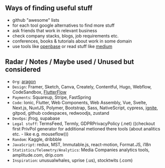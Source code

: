 
## Ways of finding useful stuff

- github "awesome" lists
- for each tool google alternatives to find more stuff
- ask friends that work in relevant business
- check company stacks, blogs, job requirements etc.
- conferences, books & tutorials about work in some domain
- use tools like [openbase](https://openbase.com) or read stuff like [medium](https://medium.com/)

## Radar / Notes / Maybe used / Unused but considered

- `Org`: [aragon](https://aragon.org/)
- `Design`: Framer, Sketch, Canva, Creately, Contentful, Hugo, Webflow, CodeSandbox, [FlutterFlow](https://flutterflow.io/)
- `Payments`: Squareup, Stripe, FastSpring
- `Code`: Ionic, Flutter, Web Components, Web Assembly, Vue, Svelte, Next.js, NuxtJS, Polymer, Bootstrap, Sass, NativeScript, cypress, [ignite](https://github.com/infinitered/ignite), gitpod, github codespaces, redwoodjs, zustand
- `DevOps`: jfrog, supabase
- `Legal stuff`: TermsFeed, Termly, GDPRPrivacyPolicy (.net) ((checkout first PrivPol generator for additional metioned there tools (about analitics etc. - like e.g. mouseflow)))
- `Random`: Kaggle, dribbble
- `JavaScript`: redux, MST, Immutable.js, react-motion, Format.JS, i18n
- `Statistics/Telemetry/Analytics`: Media Companies analytics tools, amplitude.com, drip.com
- `Inspiration`: unusualwhales, uprise (.us), stocktwits (.com)
